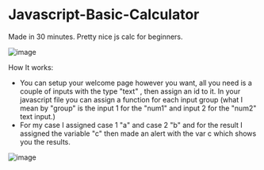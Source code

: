 # Javascript-Basic-Calculator
Made in 30 minutes. Pretty nice js calc for beginners.

![image](https://user-images.githubusercontent.com/60050784/145309143-ac809812-3f1e-44ac-b99c-fc55805c5fc0.png)





How It works:
- You can setup your welcome page however you want, all you need is a couple of inputs with the type "text" , then assign an id to it. In your javascript file you can assign a function for each input group (what I mean by "group" is the input 1 for the "num1" and input 2 for the "num2" text input.) 
- For my case I assigned case 1 "a" and case 2 "b" and for the result I assigned the variable "c" then made an alert with the var c which shows you the results.

![image](https://user-images.githubusercontent.com/60050784/145309647-87b19cd1-f747-4d90-abf6-747ad321c40f.png)
